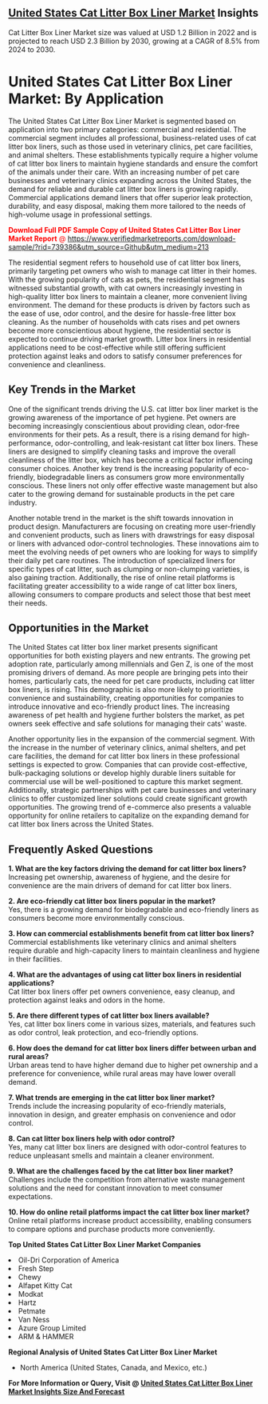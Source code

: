 <h2><a href="https://www.verifiedmarketreports.com/download-sample/?rid=739386&amp;utm_source=Github&amp;utm_medium=213" target="_blank">United States Cat Litter Box Liner Market</a> Insights</h2><p>Cat Litter Box Liner Market size was valued at USD 1.2 Billion in 2022 and is projected to reach USD 2.3 Billion by 2030, growing at a CAGR of 8.5% from 2024 to 2030.</p><p><h1>United States Cat Litter Box Liner Market: By Application</h1><p>The United States Cat Litter Box Liner Market is segmented based on application into two primary categories: commercial and residential. The commercial segment includes all professional, business-related uses of cat litter box liners, such as those used in veterinary clinics, pet care facilities, and animal shelters. These establishments typically require a higher volume of cat litter box liners to maintain hygiene standards and ensure the comfort of the animals under their care. With an increasing number of pet care businesses and veterinary clinics expanding across the United States, the demand for reliable and durable cat litter box liners is growing rapidly. Commercial applications demand liners that offer superior leak protection, durability, and easy disposal, making them more tailored to the needs of high-volume usage in professional settings. <p><span class=""><span style="color: #ff0000;"><strong>Download Full PDF Sample Copy of United States Cat Litter Box Liner Market Report</strong> @ </span><a href="https://www.verifiedmarketreports.com/download-sample/?rid=739386&amp;utm_source=Github&amp;utm_medium=213" target="_blank">https://www.verifiedmarketreports.com/download-sample/?rid=739386&amp;utm_source=Github&amp;utm_medium=213</a></span></p>The residential segment refers to household use of cat litter box liners, primarily targeting pet owners who wish to manage cat litter in their homes. With the growing popularity of cats as pets, the residential segment has witnessed substantial growth, with cat owners increasingly investing in high-quality litter box liners to maintain a cleaner, more convenient living environment. The demand for these products is driven by factors such as the ease of use, odor control, and the desire for hassle-free litter box cleaning. As the number of households with cats rises and pet owners become more conscientious about hygiene, the residential sector is expected to continue driving market growth. Litter box liners in residential applications need to be cost-effective while still offering sufficient protection against leaks and odors to satisfy consumer preferences for convenience and cleanliness.</p><h2>Key Trends in the Market</h2><p>One of the significant trends driving the U.S. cat litter box liner market is the growing awareness of the importance of pet hygiene. Pet owners are becoming increasingly conscientious about providing clean, odor-free environments for their pets. As a result, there is a rising demand for high-performance, odor-controlling, and leak-resistant cat litter box liners. These liners are designed to simplify cleaning tasks and improve the overall cleanliness of the litter box, which has become a critical factor influencing consumer choices. Another key trend is the increasing popularity of eco-friendly, biodegradable liners as consumers grow more environmentally conscious. These liners not only offer effective waste management but also cater to the growing demand for sustainable products in the pet care industry.</p><p>Another notable trend in the market is the shift towards innovation in product design. Manufacturers are focusing on creating more user-friendly and convenient products, such as liners with drawstrings for easy disposal or liners with advanced odor-control technologies. These innovations aim to meet the evolving needs of pet owners who are looking for ways to simplify their daily pet care routines. The introduction of specialized liners for specific types of cat litter, such as clumping or non-clumping varieties, is also gaining traction. Additionally, the rise of online retail platforms is facilitating greater accessibility to a wide range of cat litter box liners, allowing consumers to compare products and select those that best meet their needs.</p><h2>Opportunities in the Market</h2><p>The United States cat litter box liner market presents significant opportunities for both existing players and new entrants. The growing pet adoption rate, particularly among millennials and Gen Z, is one of the most promising drivers of demand. As more people are bringing pets into their homes, particularly cats, the need for pet care products, including cat litter box liners, is rising. This demographic is also more likely to prioritize convenience and sustainability, creating opportunities for companies to introduce innovative and eco-friendly product lines. The increasing awareness of pet health and hygiene further bolsters the market, as pet owners seek effective and safe solutions for managing their cats' waste.</p><p>Another opportunity lies in the expansion of the commercial segment. With the increase in the number of veterinary clinics, animal shelters, and pet care facilities, the demand for cat litter box liners in these professional settings is expected to grow. Companies that can provide cost-effective, bulk-packaging solutions or develop highly durable liners suitable for commercial use will be well-positioned to capture this market segment. Additionally, strategic partnerships with pet care businesses and veterinary clinics to offer customized liner solutions could create significant growth opportunities. The growing trend of e-commerce also presents a valuable opportunity for online retailers to capitalize on the expanding demand for cat litter box liners across the United States.</p><h2>Frequently Asked Questions</h2><p><strong>1. What are the key factors driving the demand for cat litter box liners?</strong><br>Increasing pet ownership, awareness of hygiene, and the desire for convenience are the main drivers of demand for cat litter box liners.</p><p><strong>2. Are eco-friendly cat litter box liners popular in the market?</strong><br>Yes, there is a growing demand for biodegradable and eco-friendly liners as consumers become more environmentally conscious.</p><p><strong>3. How can commercial establishments benefit from cat litter box liners?</strong><br>Commercial establishments like veterinary clinics and animal shelters require durable and high-capacity liners to maintain cleanliness and hygiene in their facilities.</p><p><strong>4. What are the advantages of using cat litter box liners in residential applications?</strong><br>Cat litter box liners offer pet owners convenience, easy cleanup, and protection against leaks and odors in the home.</p><p><strong>5. Are there different types of cat litter box liners available?</strong><br>Yes, cat litter box liners come in various sizes, materials, and features such as odor control, leak protection, and eco-friendly options.</p><p><strong>6. How does the demand for cat litter box liners differ between urban and rural areas?</strong><br>Urban areas tend to have higher demand due to higher pet ownership and a preference for convenience, while rural areas may have lower overall demand.</p><p><strong>7. What trends are emerging in the cat litter box liner market?</strong><br>Trends include the increasing popularity of eco-friendly materials, innovation in design, and greater emphasis on convenience and odor control.</p><p><strong>8. Can cat litter box liners help with odor control?</strong><br>Yes, many cat litter box liners are designed with odor-control features to reduce unpleasant smells and maintain a cleaner environment.</p><p><strong>9. What are the challenges faced by the cat litter box liner market?</strong><br>Challenges include the competition from alternative waste management solutions and the need for constant innovation to meet consumer expectations.</p><p><strong>10. How do online retail platforms impact the cat litter box liner market?</strong><br>Online retail platforms increase product accessibility, enabling consumers to compare options and purchase products more conveniently.</p></p><p><strong>Top United States Cat Litter Box Liner Market Companies</strong></p><div data-test-id=""><p><li>Oil-Dri Corporation of America</li><li> Fresh Step</li><li> Chewy</li><li> Alfapet Kitty Cat</li><li> Modkat</li><li> Hartz</li><li> Petmate</li><li> Van Ness</li><li> Azure Group Limited</li><li> ARM & HAMMER</li></p><div><strong>Regional Analysis of&nbsp;United States Cat Litter Box Liner Market</strong></div><ul><li dir="ltr"><p dir="ltr">North America&nbsp;(United States, Canada, and Mexico, etc.)</p></li></ul><p><strong>For More Information or Query, Visit @&nbsp;</strong><strong><a href="https://www.verifiedmarketreports.com/product/cat-litter-box-liner-market/?utm_source=Github&amp;utm_medium=213" target="_blank">United States Cat Litter Box Liner Market Insights Size And Forecast</a></strong></p></div>
